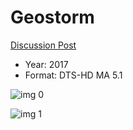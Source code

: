 # Geostorm

[Discussion Post](https://www.avsforum.com/threads/bass-eq-for-filtered-movies.2995212/post-56737876)

* Year: 2017
* Format: DTS-HD MA 5.1

![img 0](https://i.imgur.com/6y0GmHN.jpg)

![img 1](https://i.imgur.com/N6oq5mg.jpg)


